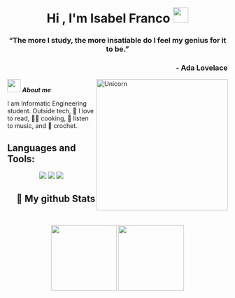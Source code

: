 <h1 align="center"><b>Hi , I'm Isabel Franco </b><img src="https://media.giphy.com/media/hvRJCLFzcasrR4ia7z/giphy.gif" width="35"></h1>

<h3 align= "center">“The more I study, the more insatiable do I feel my genius for it to be.”</h3>
<h3 align="right">- Ada Lovelace</h3>
<img align="right" width=300px alt="Unicorn" src="https://c.tenor.com/GN73MKBawZYAAAAi/busy-cute.gif" />

 <img src="https://media.giphy.com/media/ObNTw8Uzwy6KQ/giphy.gif" width="30px">&nbsp;***About me***

I am Informatic Engineering student. Outside tech, 📖 I love to read, 👩‍🍳 cooking, 🎵 listen to music, and 🧶 crochet.

<h2>Languages and Tools:</h2>
<p>
<div align="center">
  <img src="https://img.shields.io/badge/-HTML-c58545?style=for-the-badge&logo=html5&logoColor=c58545&labelColor=282828">
  <img src="https://img.shields.io/badge/-CSS-d1a01f?style=for-the-badge&logo=css3&logoColor=d1a01f&labelColor=282828">
  <img src="https://img.shields.io/badge/-Python-98b982?style=for-the-badge&logo=python&logoColor=98b982&labelColor=282828">
</div>
</p>



<h2 align="right">👀 My github Stats</h2>&nbsp;
<p align= "center">
  <img height= "150" src="https://github-readme-stats.vercel.app/api?username=isafranco13&theme=react&show_icons=true&include_all_commits=true" />
  <img height= "150" src="https://github-readme-stats.vercel.app/api/top-langs/?username=isafranco13&theme=react&layout=compact" />
</p>

